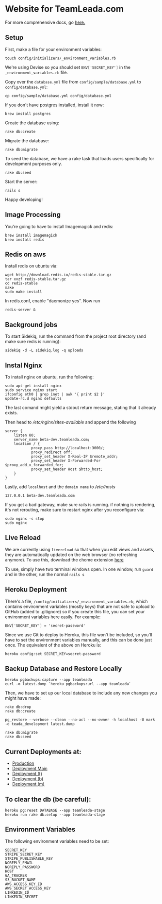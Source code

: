 # Website for TeamLeada.com

For more comprehensive docs, go [here.](http://docs.teamleada.com)

## Setup

First, make a file for your environment variables:

    touch config/initializers/_environment_variables.rb

We're using Devise so you should set `ENV['SECRET_KEY']` in the `_environment_variables.rb` file.

Copy over the `database.yml` file from `config/sample/database.yml` to `config/database.yml`:

    cp config/sample/database.yml config/database.yml

If you don't have postgres installed, install it now:

    brew install postgres

Create the database using:

    rake db:create

Migrate the database:

    rake db:migrate

To seed the database, we have a rake task that loads users specifically for development purposes only.

    rake db:seed

Start the server:

    rails s

Happy developing!

## Image Processing
You're going to have to install Imagemagick and redis:

    brew install imagemagick
    brew install redis

## Redis on aws
Install redis on ubuntu via:

    wget http://download.redis.io/redis-stable.tar.gz
    tar xvzf redis-stable.tar.gz
    cd redis-stable
    make
    sudo make install
In redis.conf, enable "daemonize yes". Now run

    redis-server &

## Background jobs
To start Sidekiq, run the command from the project root directory (and make sure redis is running):

    sidekiq -d -L sidekiq.log -q uploads

## Instal Nginx
To install nginx on ubuntu, run the following:

    sudo apt-get install nginx
    sudo service nginx start
    ifconfig eth0 | grep inet | awk '{ print $2 }'
    update-rc.d nginx defaults

The last comand might yield a stdout return message, stating that it already exists.

Then head to */etc/nginx/sites-available* and append the following

    server {
        listen 80;
        server_name beta-dev.teamleada.com;
        location / {
                proxy_pass http://localhost:3000/;
                proxy_redirect off;
                proxy_set_header X-Real-IP $remote_addr;
                proxy_set_header X-Forwarded-For $proxy_add_x_forwarded_for;
                proxy_set_header Host $http_host;
        }
    }

Lastly, add `localhost` and the `domain name` to */etc/hosts*

    127.0.0.1 beta-dev.teamleada.com

If you get a bad gateway, make sure rails is running. if nothing is rendering, it's not rerouting, make sure to restart nginx after you reconfigure via:

    sudo nginx -s stop
    sudo nginx

## Live Reload

We are currently using `livereload` so that when you edit views and assets, they are automatically updated on the web browser (no refreshing anymore).
To use this, download the chome extension [here](https://chrome.google.com/webstore/detail/livereload/jnihajbhpnppcggbcgedagnkighmdlei)

To use, simply have two terminal windows open. In one window, run `guard` and in the other, run the normal `rails s`

## Heroku Deployment

There's a file, `/config/initializers/_environment_variables.rb`, which contains environment variables (mostly keys) that are not safe to upload to GitHub (added to .gitignore) so if you create this file, you can set your environment variables here easily.
For example:

    ENV['SECRET_KEY'] = 'secret-password'

Since we use Git to deploy to Heroku, this file won't be included, so you'll have to set the environment variables manually, and this can be done just once. The equivalent of the above on Heroku is:

    heroku config:set SECRET_KEY=secret-password

## Backup Database and Restore Locally

    heroku pgbackups:capture --app teamleada
    curl -o latest.dump `heroku pgbackups:url --app teamleada`

Then, we have to set up our local database to include any new changes you might have made:

    rake db:drop
    rake db:create

    pg_restore --verbose --clean --no-acl --no-owner -h localhost -U mark -d teada_development latest.dump

    rake db:migrate
    rake db:seed

## Current Deployments at:
* [Production](http://teamleada.com)
* [Deployment Main](http://teamleada-stage.herokuapp.com)
* [Deployment (t)](http://teamleada-stage-t.herokuapp.com)
* [Deployment (b)](http://teamleada-stage-b.herokuapp.com)
* [Deployment (m)](http://teamleada-stage-m.herokuapp.com)

## To clear the db (be careful):

    heroku pg:reset DATABASE --app teamleada-stage
    heroku run rake db:setup --app teamleada-stage

## Environment Variables

The following environment variables need to be set:

    SECRET_KEY
    STRIPE_SECRET_KEY
    STRIPE_PUBLISHABLE_KEY
    NOREPLY_EMAIL
    NOREPLY_PASSWORD
    HOST
    GA_TRACKER
    S3_BUCKET_NAME
    AWS_ACCESS_KEY_ID
    AWS_SECRET_ACCESS_KEY
    LINKEDIN_ID
    LINKEDIN_SECRET


